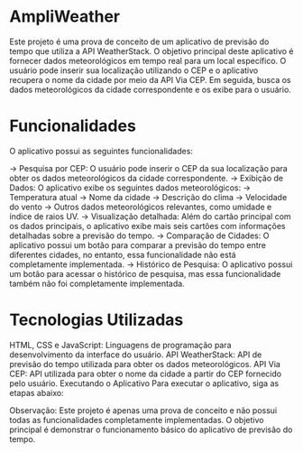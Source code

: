 # AmpliWeather
Este projeto é uma prova de conceito de um aplicativo de previsão do tempo que utiliza a API WeatherStack. O objetivo principal deste aplicativo é fornecer dados meteorológicos em tempo real para um local específico. O usuário pode inserir sua localização utilizando o CEP e o aplicativo recupera o nome da cidade por meio da API Via CEP. Em seguida, busca os dados meteorológicos da cidade correspondente e os exibe para o usuário.

# Funcionalidades
O aplicativo possui as seguintes funcionalidades:

-> Pesquisa por CEP: O usuário pode inserir o CEP da sua localização para obter os dados meteorológicos da cidade correspondente.
-> Exibição de Dados: O aplicativo exibe os seguintes dados meteorológicos:
-> Temperatura atual
-> Nome da cidade
-> Descrição do clima
-> Velocidade do vento
-> Outros dados meteorológicos relevantes, como umidade e índice de raios UV.
-> Visualização detalhada: Além do cartão principal com os dados principais, o aplicativo exibe mais seis cartões com informações detalhadas sobre a previsão do tempo.
-> Comparação de Cidades: O aplicativo possui um botão para comparar a previsão do tempo entre diferentes cidades, no entanto, essa funcionalidade não está completamente implementada.
-> Histórico de Pesquisa: O aplicativo possui um botão para acessar o histórico de pesquisa, mas essa funcionalidade também não foi completamente implementada.

# Tecnologias Utilizadas
HTML, CSS e JavaScript: Linguagens de programação para desenvolvimento da interface do usuário.
API WeatherStack: API de previsão do tempo utilizada para obter os dados meteorológicos.
API Via CEP: API utilizada para obter o nome da cidade a partir do CEP fornecido pelo usuário.
Executando o Aplicativo
Para executar o aplicativo, siga as etapas abaixo:

Observação: Este projeto é apenas uma prova de conceito e não possui todas as funcionalidades completamente implementadas. O objetivo principal é demonstrar o funcionamento básico do aplicativo de previsão do tempo.
